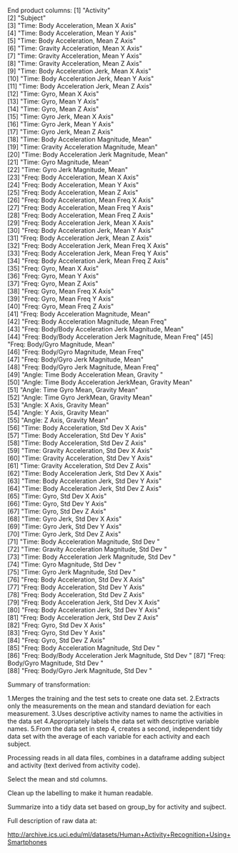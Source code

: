 End product columns:
[1] "Activity"                                              
 [2] "Subject"                                               
 [3] "Time: Body Acceleration, Mean X Axis"                  
 [4] "Time: Body Acceleration, Mean Y Axis"                  
 [5] "Time: Body Acceleration, Mean Z Axis"                  
 [6] "Time: Gravity Acceleration, Mean X Axis"               
 [7] "Time: Gravity Acceleration, Mean Y Axis"               
 [8] "Time: Gravity Acceleration, Mean Z Axis"               
 [9] "Time: Body Acceleration Jerk, Mean X Axis"             
[10] "Time: Body Acceleration Jerk, Mean Y Axis"             
[11] "Time: Body Acceleration Jerk, Mean Z Axis"             
[12] "Time: Gyro, Mean X Axis"                               
[13] "Time: Gyro, Mean Y Axis"                               
[14] "Time: Gyro, Mean Z Axis"                               
[15] "Time: Gyro Jerk, Mean X Axis"                          
[16] "Time: Gyro Jerk, Mean Y Axis"                          
[17] "Time: Gyro Jerk, Mean Z Axis"                          
[18] "Time: Body Acceleration Magnitude, Mean"               
[19] "Time: Gravity Acceleration Magnitude, Mean"            
[20] "Time: Body Acceleration Jerk Magnitude, Mean"          
[21] "Time: Gyro Magnitude, Mean"                            
[22] "Time: Gyro Jerk Magnitude, Mean"                       
[23] "Freq: Body Acceleration, Mean X Axis"                  
[24] "Freq: Body Acceleration, Mean Y Axis"                  
[25] "Freq: Body Acceleration, Mean Z Axis"                  
[26] "Freq: Body Acceleration, Mean Freq X Axis"             
[27] "Freq: Body Acceleration, Mean Freq Y Axis"             
[28] "Freq: Body Acceleration, Mean Freq Z Axis"             
[29] "Freq: Body Acceleration Jerk, Mean X Axis"             
[30] "Freq: Body Acceleration Jerk, Mean Y Axis"             
[31] "Freq: Body Acceleration Jerk, Mean Z Axis"             
[32] "Freq: Body Acceleration Jerk, Mean Freq X Axis"        
[33] "Freq: Body Acceleration Jerk, Mean Freq Y Axis"        
[34] "Freq: Body Acceleration Jerk, Mean Freq Z Axis"        
[35] "Freq: Gyro, Mean X Axis"                               
[36] "Freq: Gyro, Mean Y Axis"                               
[37] "Freq: Gyro, Mean Z Axis"                               
[38] "Freq: Gyro, Mean Freq X Axis"                          
[39] "Freq: Gyro, Mean Freq Y Axis"                          
[40] "Freq: Gyro, Mean Freq Z Axis"                          
[41] "Freq: Body Acceleration Magnitude, Mean"               
[42] "Freq: Body Acceleration Magnitude, Mean Freq"          
[43] "Freq: Body/Body Acceleration Jerk Magnitude, Mean"     
[44] "Freq: Body/Body Acceleration Jerk Magnitude, Mean Freq"
[45] "Freq: Body/Gyro Magnitude, Mean"                       
[46] "Freq: Body/Gyro Magnitude, Mean Freq"                  
[47] "Freq: Body/Gyro Jerk Magnitude, Mean"                  
[48] "Freq: Body/Gyro Jerk Magnitude, Mean Freq"             
[49] "Angle: Time Body Acceleration Mean, Gravity "          
[50] "Angle: Time Body Acceleration JerkMean, Gravity Mean"  
[51] "Angle: Time Gyro Mean, Gravity Mean"                   
[52] "Angle: Time Gyro JerkMean, Gravity Mean"               
[53] "Angle: X Axis, Gravity Mean"                           
[54] "Angle: Y Axis, Gravity Mean"                           
[55] "Angle: Z Axis, Gravity Mean"                           
[56] "Time: Body Acceleration, Std Dev X Axis"               
[57] "Time: Body Acceleration, Std Dev Y Axis"               
[58] "Time: Body Acceleration, Std Dev Z Axis"               
[59] "Time: Gravity Acceleration, Std Dev X Axis"            
[60] "Time: Gravity Acceleration, Std Dev Y Axis"            
[61] "Time: Gravity Acceleration, Std Dev Z Axis"            
[62] "Time: Body Acceleration Jerk, Std Dev X Axis"          
[63] "Time: Body Acceleration Jerk, Std Dev Y Axis"          
[64] "Time: Body Acceleration Jerk, Std Dev Z Axis"          
[65] "Time: Gyro, Std Dev X Axis"                            
[66] "Time: Gyro, Std Dev Y Axis"                            
[67] "Time: Gyro, Std Dev Z Axis"                            
[68] "Time: Gyro Jerk, Std Dev X Axis"                       
[69] "Time: Gyro Jerk, Std Dev Y Axis"                       
[70] "Time: Gyro Jerk, Std Dev Z Axis"                       
[71] "Time: Body Acceleration Magnitude, Std Dev "           
[72] "Time: Gravity Acceleration Magnitude, Std Dev "        
[73] "Time: Body Acceleration Jerk Magnitude, Std Dev "      
[74] "Time: Gyro Magnitude, Std Dev "                        
[75] "Time: Gyro Jerk Magnitude, Std Dev "                   
[76] "Freq: Body Acceleration, Std Dev X Axis"               
[77] "Freq: Body Acceleration, Std Dev Y Axis"               
[78] "Freq: Body Acceleration, Std Dev Z Axis"               
[79] "Freq: Body Acceleration Jerk, Std Dev X Axis"          
[80] "Freq: Body Acceleration Jerk, Std Dev Y Axis"          
[81] "Freq: Body Acceleration Jerk, Std Dev Z Axis"          
[82] "Freq: Gyro, Std Dev X Axis"                            
[83] "Freq: Gyro, Std Dev Y Axis"                            
[84] "Freq: Gyro, Std Dev Z Axis"                            
[85] "Freq: Body Acceleration Magnitude, Std Dev "           
[86] "Freq: Body/Body Acceleration Jerk Magnitude, Std Dev " 
[87] "Freq: Body/Gyro Magnitude, Std Dev "                   
[88] "Freq: Body/Gyro Jerk Magnitude, Std Dev "  

Summary of transformation:

1.Merges the training and the test sets to create one data set.
2.Extracts only the measurements on the mean and standard deviation for each measurement.
3.Uses descriptive activity names to name the activities in the data set
4.Appropriately labels the data set with descriptive variable names. 
5.From the data set in step 4, creates a second, independent tidy data set with the average of each variable for each activity and each subject.

Processing reads in all data files, combines in a dataframe adding subject and activity (text derived from activity code).

Select the mean and std columns.

Clean up the labelling to make it human readable.

Summarize into a tidy data set based on group_by for activity and sujbect.

Full description of raw data at:

http://archive.ics.uci.edu/ml/datasets/Human+Activity+Recognition+Using+Smartphones
